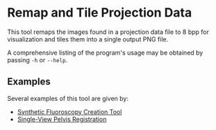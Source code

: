 # Remap and Tile Projection Data
This tool remaps the images found in a projection data file to 8 bpp for visualization and tiles them into a single output PNG file.

A comprehensive listing of the program's usage may be obtained by passing `-h` or `--help`.

## Examples
Several examples of this tool are given by:
* [Synthetic Fluoroscopy Creation Tool](../../hip_surgery/pao/create_synthetic_fluoro)
* [Single-View Pelvis Registration](../../hip_surgery/pelvis_single_view_regi_2d_3d)